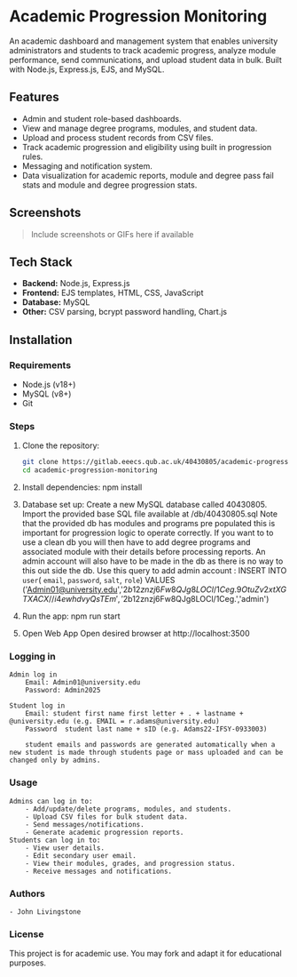# Academic Progression Monitoring

An academic dashboard and management system that enables university administrators and students to track academic progress, analyze module performance, send communications, and upload student data in bulk. Built with Node.js, Express.js, EJS, and MySQL.

## Features

- Admin and student role-based dashboards.
- View and manage degree programs, modules, and student data.
- Upload and process student records from CSV files.
- Track academic progression and eligibility using built in progression rules.
- Messaging and notification system.
- Data visualization for academic reports, module and degree pass fail stats and module and degree progression stats.

## Screenshots

> Include screenshots or GIFs here if available

## Tech Stack

- **Backend:** Node.js, Express.js
- **Frontend:** EJS templates, HTML, CSS, JavaScript
- **Database:** MySQL
- **Other:** CSV parsing, bcrypt password handling, Chart.js

## Installation

### Requirements

- Node.js (v18+)
- MySQL (v8+)
- Git

### Steps

1. Clone the repository:
   ```bash
   git clone https://gitlab.eeecs.qub.ac.uk/40430805/academic-progression-monitoring.git
   cd academic-progression-monitoring

2. Install dependencies:
    npm install

3. Database set up:
    Create a new MySQL database called 40430805.
    Import the provided base SQL file available at /db/40430805.sql
    Note that the provided db has modules and programs pre populated this is important for progression logic to operate correctly. 
    If you want to to use a clean db you will then have to add degree programs and associated module with their details before processing reports. 
    An admin account will also have to be made in the db as there is no way to this out side the db.
    Use this query to add admin account :
    INSERT INTO `user`( `email`, `password`, `salt`, `role`) VALUES ('Admin01@university.edu','$2b$12$znzj6Fw8QJg8LOCl/1Ceg.9OtuZv2xtXGTXACX//i4ewhdvyQsTEm','$2b$12$znzj6Fw8QJg8LOCl/1Ceg.','admin')

4. Run the app:
    npm run start

5. Open Web App 
    Open desired browser at http://localhost:3500

### Logging in

    Admin log in
        Email: Admin01@university.edu
        Password: Admin2025

    Student log in 
        Email: student first name first letter + . + lastname + @university.edu (e.g. EMAIL = r.adams@university.edu)
        Password  student last name + sID (e.g. Adams22-IFSY-0933003)

        student emails and passwords are generated automatically when a new student is made through students page or mass uploaded and can be changed only by admins.

### Usage
	
    Admins can log in to:
        - Add/update/delete programs, modules, and students.
        - Upload CSV files for bulk student data.
        - Send messages/notifications.
        - Generate academic progression reports.
	Students can log in to:
        - View user details.
        - Edit secondary user email.
        - View their modules, grades, and progression status.
        - Receive messages and notifications.

### Authors
	- John Livingstone 

### License

This project is for academic use. You may fork and adapt it for educational purposes. 